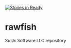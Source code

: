 [![Stories in Ready](https://badge.waffle.io/venturementors/rawfish.png?label=ready&title=Ready)](https://waffle.io/venturementors/rawfish)
# rawfish
Sushi Software LLC repository
